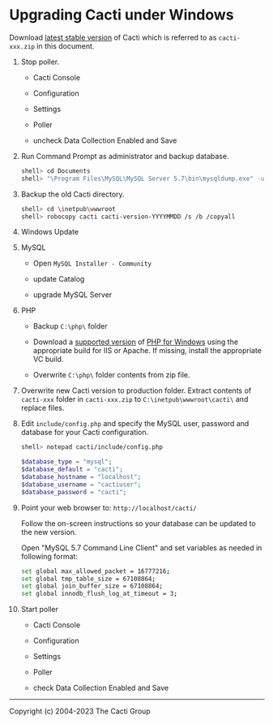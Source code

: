 # Upgrading Cacti under Windows

Download [latest stable version](https://www.cacti.net/download_cacti.php)
of Cacti which is referred to as `cacti-xxx.zip` in this document.

1. Stop poller.

   - Cacti Console

   - Configuration

   - Settings

   - Poller

   - uncheck Data Collection Enabled and Save

1. Run Command Prompt as administrator and backup database.

   ```sh
   shell> cd Documents
   shell> "\Program Files\MySQL\MySQL Server 5.7\bin\mysqldump.exe" -uroot -p -l --add-drop-table cacti > cacti-version-YYYYMMDD.sql
   ```

1. Backup the old Cacti directory.

   ```sh
   shell> cd \inetpub\wwwroot
   shell> robocopy cacti cacti-version-YYYYMMDD /s /b /copyall
   ```

1. Windows Update

1. MySQL

   - Open `MySQL Installer - Community`

   - update Catalog

   - upgrade MySQL Server

1. PHP

   - Backup `C:\php\` folder

   - Download a [supported version](http://php.net/supported-versions.php) of
   [PHP for Windows](https://windows.php.net/download/) using the appropriate
   build for IIS or Apache. If missing, install the appropriate VC build.

   - Overwrite `C:\php\` folder contents from zip file.

1. Overwrite new Cacti version to production folder.
   Extract contents of `cacti-xxx` folder in `cacti-xxx.zip` to
   `C:\inetpub\wwwroot\cacti\` and replace files.

1. Edit `include/config.php` and specify the MySQL user, password and database
   for your Cacti configuration.

   ```sh
   shell> notepad cacti/include/config.php
   ```

   ```php
   $database_type = "mysql";
   $database_default = "cacti";
   $database_hostname = "localhost";
   $database_username = "cactiuser";
   $database_password = "cacti";
   ```

1. Point your web browser to: `http://localhost/cacti/`

   Follow the on-screen instructions so your database can be updated to the
   new version.

   Open "MySQL 5.7 Command Line Client" and set variables as needed in
   following format:

   ```sh
   set global max_allowed_packet = 16777216;
   set global tmp_table_size = 67108864;
   set global join_buffer_size = 67108864;
   set global innodb_flush_log_at_timeout = 3;
   ```

1. Start poller

   - Cacti Console

   - Configuration

   - Settings

   - Poller

   - check Data Collection Enabled and Save

---
<copy>Copyright (c) 2004-2023 The Cacti Group</copy>
